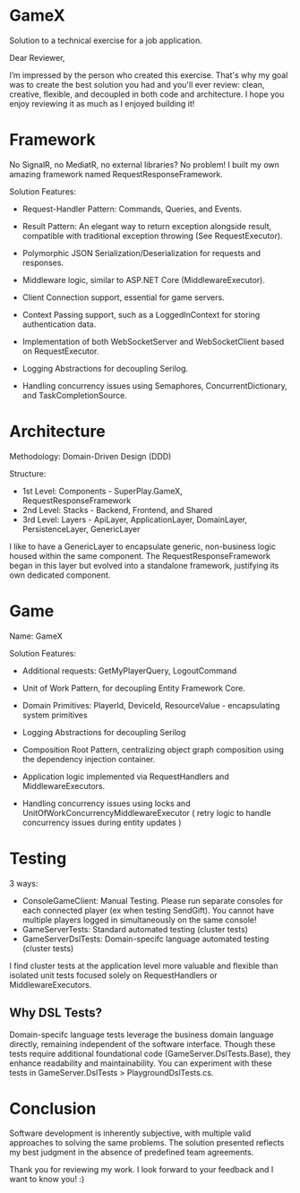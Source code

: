 # GameX
Solution to a technical exercise for a job application. 

Dear Reviewer,

I’m impressed by the person who created this exercise. That's why my goal was to create the best solution you had and you'll ever review: clean, creative, flexible, and decoupled in both code and architecture. I hope you enjoy reviewing it as much as I enjoyed building it!

# Framework

No SignalR, no MediatR, no external libraries? No problem! I built my own amazing framework named RequestResponseFramework. 

Solution Features:

- Request-Handler Pattern: Commands, Queries, and Events.

- Result Pattern: An elegant way to return exception alongside result, compatible with traditional exception throwing (See RequestExecutor).

- Polymorphic JSON Serialization/Deserialization for requests and responses.

- Middleware logic, similar to ASP.NET Core (MiddlewareExecutor).

- Client Connection support, essential for game servers.

- Context Passing support, such as a LoggedInContext for storing authentication data.

- Implementation of both WebSocketServer and WebSocketClient based on RequestExecutor.

- Logging Abstractions for decoupling Serilog.

- Handling concurrency issues using Semaphores, ConcurrentDictionary, and TaskCompletionSource.

# Architecture

Methodology: Domain-Driven Design (DDD)

Structure:

- 1st Level: Components - SuperPlay.GameX, RequestResponseFramework
- 2nd Level: Stacks - Backend, Frontend, and Shared
- 3rd Level: Layers - ApiLayer, ApplicationLayer, DomainLayer, PersistenceLayer, GenericLayer

I like to have a GenericLayer to encapsulate generic, non-business logic housed within the same component. The RequestResponseFramework began in this layer but evolved into a standalone framework, justifying its own dedicated component.

# Game

Name: GameX

Solution Features:

- Additional requests: GetMyPlayerQuery, LogoutCommand

- Unit of Work Pattern, for decoupling Entity Framework Core.

- Domain Primitives:  PlayerId, DeviceId, ResourceValue - encapsulating system primitives 

- Logging Abstractions for decoupling Serilog

- Composition Root Pattern, centralizing object graph composition using the dependency injection container.

- Application logic implemented via RequestHandlers and MiddlewareExecutors.

- Handling concurrency issues using locks and UnitOfWorkConcurrencyMiddlewareExecutor (  retry logic to handle concurrency issues during entity updates )

# Testing

3 ways:

- ConsoleGameClient: Manual Testing. Please run separate consoles for each connected player (ex when testing SendGift). You cannot have multiple players logged in simultaneously on the same console!
- GameServerTests: Standard automated testing (cluster tests)
- GameServerDslTests: Domain-specifc language automated testing (cluster tests)

I find cluster tests at the application level more valuable and flexible than isolated unit tests focused solely on RequestHandlers or MiddlewareExecutors.

## Why DSL Tests?
Domain-specifc language tests leverage the business domain language directly, remaining independent of the software interface. Though these tests require additional foundational code (GameServer.DslTests.Base), they enhance readability and maintainability. You can experiment with these tests in GameServer.DslTests > PlaygroundDslTests.cs.

# Conclusion

Software development is inherently subjective, with multiple valid approaches to solving the same problems. The solution presented reflects my best judgment in the absence of predefined team agreements.

Thank you for reviewing my work. I look forward to your feedback and I want to know you! :)

